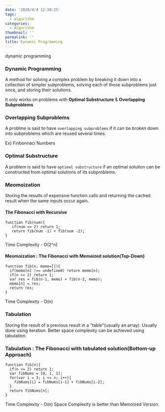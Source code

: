 ```yaml
---
date: '2020/4/4 12:30:25'
tags:
  - algorithm
categories:
  - Algorithm
thumbnail: ''
permalink: ''
title: Dynamic Programming
---
```


dynamic programming

<!-- more -->


### Dynamic Programming

A method for solving a complex problem by breaking it down into a collection of simpler subproblems, solving each of those subproblems just once, and storing their solutions.

It only works on problems with **Optimal Substructure** & **Overlapping Subproblems**

### Overlapping Subproblems

A problme is said to have `overlapping subproblems` if it can be broken down into subproblems which are reused several times.

Ex) Finbonnaci Numbers

### Optimal Substructure

A problem is said to have `optimal substructure` if an optimal solution can be constructed from optimal solutions of its subproblems.

### Meomoization

Storing the results of expensive function calls and returning the cached result when the same inputs occur again.

#### The Fibonacci with Recursive

```
function fib(num){
   if(num <= 2) return 1;
   return fib(num -1) + fib(num -2);
}
```

Time Complexity - O(2^n)

#### Meomoization : The Fibonacci with Memoized solution(Top-Down)

```
function fib(n, memo=[]){
  if(memo[n] !== undefined) return memo[n];
  if(n <= 2) return 1;
  var res = fib(n-1, memo) + fib(n-2, memo);
  memo[n] = res;
  return res;
}
```

Time Complexity - O(n)

### Tabulation

Storing the result of a previous result in a "table"(usually an array).
Usually done using iteration.
Better space complexity can be achieved using tabulation.

### Tabulation : The Fibonacci with tabulated solution(Bottom-up Approach)

```
function fib(n){
  if(n <= 2) return 1;
  var fibNums = [0, 1, 1];
  for(var i = 3; i <= n; i++){
    fibNums[i] = fibNums[i-1] + fibNums[i-2];
  }
  return fibNums[n];
}
```

Time Complexity - O(n)
Space Complexity is better than Memoized Version.

